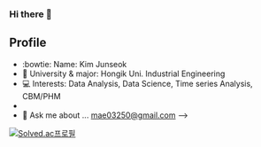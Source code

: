 ### Hi there 👋

## Profile

- :bowtie: Name: Kim Junseok
- :school_satchel: University & major: Hongik Uni. Industrial Engineering
- :computer: Interests: Data Analysis, Data Science, Time series Analysis, CBM/PHM
- 
- 💬 Ask me about ... mae03250@gmail.com
-->

[![Solved.ac프로필](http://mazassumnida.wtf/api/v2/generate_badge?boj=kjs1289)](https://solved.ac/kjs1289)

